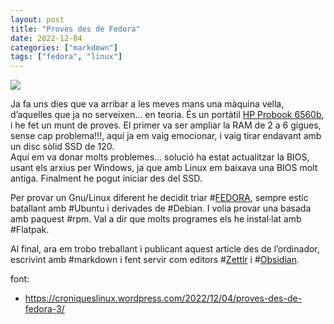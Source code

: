 ```yaml
---
layout: post
title: "Proves des de Fedora"
date: 2022-12-04
categories: ["markdown"]
tags: ["fedora", "linux"]
---
```


![](https://www.megaleechers.com/storage/Fedora-Icon.png)

Ja fa uns dies que va arribar a les meves mans una màquina vella, d’aquelles que ja no serveixen… en teoria. És un portàtil [HP Probook 6560b](https://support.hp.com/es-es/product/hp-probook-6560b-notebook-pc/5045605), i he fet un munt de proves. El primer va ser ampliar la RAM de 2 a 6 gigues, sense cap problema!!!, aquí ja em vaig emocionar, i vaig tirar endavant amb un disc sòlid SSD de 120.  
Aquí em va donar molts problemes… solució ha estat actualitzar la BIOS, usant els arxius per Windows, ja que amb Linux em baixava una BIOS molt antiga. Finalment he pogut iniciar des del SSD.

Per provar un Gnu/Linux diferent he decidit triar #[FEDORA](https://getfedora.org/), sempre estic batallant amb #Ubuntu i derivades de #Debian. I volia provar una basada amb paquest #rpm. Val a dir que molts programes els he instal·lat amb #Flatpak.

Al final, ara em trobo treballant i publicant aquest article des de l’ordinador, escrivint amb #markdown i fent servir com editors #[Zettlr](https://www.zettlr.com/) i #[Obsidian](https://obsidian.md/download).


font:

-   <https://croniqueslinux.wordpress.com/2022/12/04/proves-des-de-fedora-3/>

